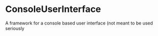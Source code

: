 # ConsoleUserInterface
A framework for a console based user interface (not meant to be used seriously
